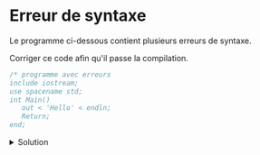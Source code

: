 # Erreur de syntaxe
Le programme ci-dessous contient plusieurs erreurs de syntaxe.

Corriger ce code afin qu'il passe la compilation.

~~~cpp
/* programme avec erreurs
include iostream;
use spacename std;
int Main()
   out < 'Hello' < endln;
   Return;
end;
~~~

<details>
<summary>Solution</summary>

~~~cpp
// programme sans erreurs ... ou
/* programme sans erreurs */
#include <iostream>
using namespace std;
int main() {

   cout << "Hello" << endl;
   // ou
   // cout << "Hello\n";
   
   return 0;
   // ou mieux
   // return EXIT_SUCCESS;
}
~~~
1. un commentaire "/*" doit être fermé
1. manque un # => **#include** ...
1. use spacename => us**ing** **name**space
1. Main => main
1. manque une "}" ouvrante
1. out => **c**out
1. 'Hello' => "Hello" ( *serait ok pour un caractère : 'a'* )
1. Return => **r**eturn + valeur
1. end n'est pas une instruction
1. manque une "}" fermante

*Sans doute écrit trop top le matin ;)*
</details>
